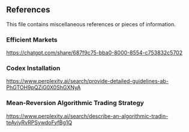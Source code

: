 ## References

This file contains miscellaneous references or pieces of information.

### Efficient Markets

https://chatgpt.com/share/687f9c75-bba0-8000-8554-c753832c5702

### Codex Installation

https://www.perplexity.ai/search/provide-detailed-guidelines-ab-PhGTOH9pQZiG0X0ShGXNyA

### Mean-Reversion Algorithmic Trading Strategy

https://www.perplexity.ai/search/describe-an-algorithmic-tradin-teAyjyRvRPSywdoFyfBg1Q